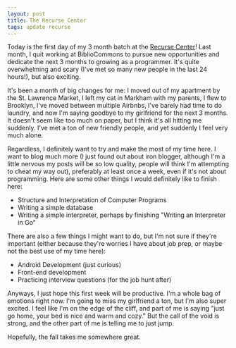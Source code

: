 ```yaml
---
layout: post
title: The Recurse Center
tags: update recurse
---
```


Today is the first day of my 3 month batch at the [Recurse
Center](https://www.recurse.com/)! Last month, I quit working at
BiblioCommons to pursue new opportunities and dedicate the next 3 months
to growing as a programmer. It's quite overwhelming and scary (I've met so
many new people in the last 24 hours!), but also exciting.

It's been a month of big changes for me: I moved out of my apartment by
the St. Lawrence Market, I left my cat in Markham with my parents, I flew
to Brooklyn, I've moved between multiple Airbnbs, I've barely had time to
do laundry, and now I'm saying goodbye to my girlfriend for the next
3 months. It doesn't seem like too much on paper, but I think it's all
hitting me suddenly. I've met a ton of new friendly people, and yet
suddenly I feel very much alone.

Regardless, I definitely want to try and make the most of my time here.
I want to blog much more (I just found out about iron blogger, although
I'm a little nervous my posts will be so low quality, people will think
I'm attempting to cheat my way out), preferably at least once a week, even
if it's not about programming. Here are some other things I would
definitely like to finish here:

* Structure and Interpretation of Computer Programs
* Writing a simple database
* Writing a simple interpreter, perhaps by finishing "Writing an
  Interpreter in Go"

There are also a few things I might want to do, but I'm not sure if
they're important (either because they're worries I have about job prep,
or maybe not the best use of my time here):

* Android Development (just curious)
* Front-end development
* Practicing interview questions (for the job hunt after)

Anyways, I just hope this first week will be productive. I'm a whole bag
of emotions right now. I'm going to miss my girlfriend a ton, but I'm also
super excited. I feel like I'm on the edge of the cliff, and part of me is
saying "just go home, your bed is nice and warm and cozy." But the call of
the void is strong, and the other part of me is telling me to just jump.

Hopefully, the fall takes me somewhere great.
